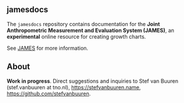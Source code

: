 
## jamesdocs

The `jamesdocs` repository contains documentation for the **Joint Anthropometric Measurement and Evaluation System (JAMES)**, an **experimental** online resource for creating growth charts.

See [JAMES](https://github.com/growthcharts/james) for more information.

## About

**Work in progress**. Direct suggestions and inquiries to Stef van Buuren (stef.vanbuuren at tno.nl), <https://stefvanbuuren.name>, <https://github.com/stefvanbuuren>.

